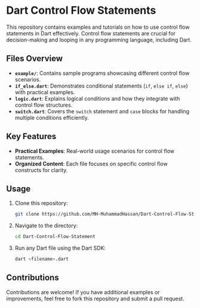 # Dart Control Flow Statements

This repository contains examples and tutorials on how to use control flow statements in Dart effectively. Control flow statements are crucial for decision-making and looping in any programming language, including Dart.

## Files Overview

- **`example/`**: Contains sample programs showcasing different control flow scenarios.
- **`if_else.dart`**: Demonstrates conditional statements (`if`, `else if`, `else`) with practical examples.
- **`logic.dart`**: Explains logical conditions and how they integrate with control flow structures.
- **`switch.dart`**: Covers the `switch` statement and `case` blocks for handling multiple conditions efficiently.

## Key Features

- **Practical Examples**: Real-world usage scenarios for control flow statements.
- **Organized Content**: Each file focuses on specific control flow constructs for clarity.

## Usage

1. Clone this repository:
   ```bash
   git clone https://github.com/MH-MuhammadHassan/Dart-Control-Flow-Statement.git
   ```
2. Navigate to the directory:
   ```bash
   cd Dart-Control-Flow-Statement
   ```
3. Run any Dart file using the Dart SDK:
   ```bash
   dart <filename>.dart
   ```

## Contributions

Contributions are welcome! If you have additional examples or improvements, feel free to fork this repository and submit a pull request.
